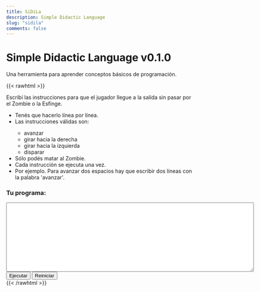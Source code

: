 ```yaml
---
title: SiDiLa
description: Simple Didactic Language
slug: "sidila"
comments: false
---
```


# Simple Didactic Language v0.1.0

Una herramienta para aprender conceptos básicos de programación.

{{< rawhtml >}}
<div id="container">
  <canvas id="canvas" class="canvas" width="300" height="300"></canvas>
  <div id="instructions" class="instructions">
    <p>
      Escribí las instrucciones para que el jugador llegue a la salida sin pasar por el Zombie o la Esfinge.
    </p>
    <ul>
      <li>Tenés que hacerlo línea por línea.</li>
      <li>Las instrucciones válidas son:</li>
      <ul>
        <li>avanzar</li>
        <li>girar hacia la derecha</li>
        <li>girar hacia la izquierda</li>
        <li>disparar</li>
      </ul>
      <li>Sólo podés matar al Zombie.</li>
      <li>Cada instrucción se ejecuta una vez.</li>
      <li>Por ejemplo. Para avanzar dos espacios hay que escribir dos líneas con la palabra 'avanzar'.</li>
    </ul>
  </div>
</div>
<div id="message" class="message"></div>
<h3>Tu programa:</h3>
<textarea id="code" class="source-code" cols="80" rows="12">
</textarea>
<div>
  <button id="run" class="sidila-button">Ejecutar</button>
  <button id="reset" class="sidila-button">Reiniciar</button>
</div>
<script type="text/javascript" src="/sidila/peg.js"></script>
<script type="text/javascript" src="/sidila/sidila.js"></script>
<!--
avanzar
girar hacia la derecha
avanzar
avanzar
girar hacia la izquierda
avanzar
avanzar
avanzar
avanzar
avanzar
avanzar
avanzar
avanzar
girar hacia la derecha
avanzar
avanzar
avanzar
avanzar
avanzar
avanzar
avanzar
girar hacia la izquierda
avanzar
-->
{{< /rawhtml >}}